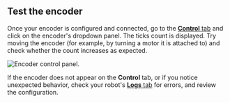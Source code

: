 ## Test the encoder

Once your encoder is configured and connected, go to the [**Control** tab](/platform/fleet/robots/#control) and click on the encoder's dropdown panel.
The ticks count is displayed.
Try moving the encoder (for example, by turning a motor it is attached to) and check whether the count increases as expected.

![Encoder control panel.](/platform/build/configure/components/encoder/control.png)

If the encoder does not appear on the **Control** tab, or if you notice unexpected behavior, check your robot's [**Logs** tab](/platform/fleet/robots/#logs) for errors, and review the configuration.
